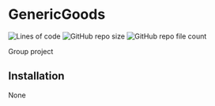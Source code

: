 # GenericGoods
![Lines of code](https://img.shields.io/tokei/lines/github/MauriceBoendermaker/GenericGoods?color=green&style=flat-square)
![GitHub repo size](https://img.shields.io/github/repo-size/MauriceBoendermaker/GenericGoods?style=flat-square)
![GitHub repo file count](https://img.shields.io/github/directory-file-count/MauriceBoendermaker/GenericGoods?color=blueviolet?style=flat-square)

Group project

## Installation

None
